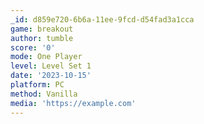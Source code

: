 ```yaml
---
_id: d859e720-6b6a-11ee-9fcd-d54fad3a1cca
game: breakout
author: tumble
score: '0'
mode: One Player
level: Level Set 1
date: '2023-10-15'
platform: PC
method: Vanilla
media: 'https://example.com'
---
```


